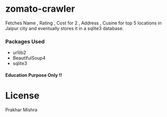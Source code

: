 # zomato-crawler

Fetches Name , Rating , Cost for 2 , Address , Cusine for top 5 locations in Jaipur city and eventually stores it in a sqlite3 database.


### Packages Used
* urllib2
* BeautifulSoup4
* sqlite3

#### Education Purpose Only !!

# License
Prakhar Mishra 
